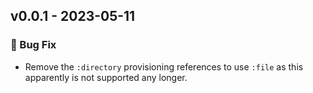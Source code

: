 ## v0.0.1 - 2023-05-11

### 🐛 Bug Fix

- Remove the `:directory` provisioning references to use `:file` as this apparently is not supported any longer.
